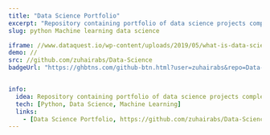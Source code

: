 ```yaml
---
title: "Data Science Portfolio"
excerpt: "Repository containing portfolio of data science projects completed by me for academic, self learning, and hobby purposes. Presented in the form of iPython Notebooks, and R markdown files."
slug: python Machine learning data science

iframe: //www.dataquest.io/wp-content/uploads/2019/05/what-is-data-science-1040x520.jpg
demo: //
src: //github.com/zuhairabs/Data-Science
badgeUrl: "https://ghbtns.com/github-btn.html?user=zuhairabs&repo=Data-Science&type=star&count=true" 


info:
  idea: Repository containing portfolio of data science projects completed by me for academic, self learning, and hobby purposes. Presented in the form of iPython Notebooks, and R markdown files.
  tech: [Python, Data Science, Machine Learning]
  links: 
    - [Data Science Portfolio, https://github.com/zuhairabs/Data-Science]
---
```


